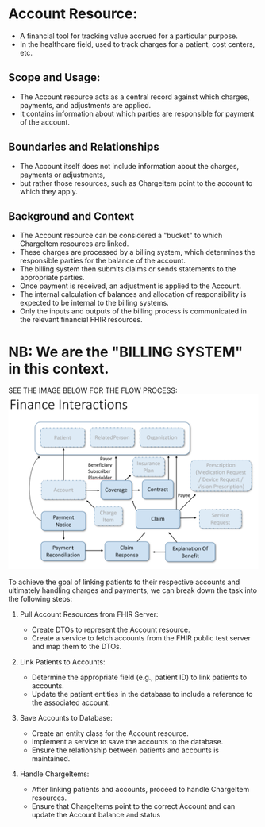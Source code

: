 # Account Resource:
- A financial tool for tracking value accrued for a particular purpose. 
- In the healthcare field, used to track charges for a patient, cost centers, etc.

## Scope and Usage:
- The Account resource acts as a central record against which charges, payments, and adjustments are applied. 
- It contains information about which parties are responsible for payment of the account.

## Boundaries and Relationships
- The Account itself does not include information about the charges, payments or adjustments, 
- but rather those resources, such as ChargeItem point to the account to which they apply.
 
## Background and Context
- The Account resource can be considered a "bucket" to which ChargeItem resources are linked. 
- These charges are processed by a billing system, which determines the responsible parties for the balance of the account. 
- The billing system then submits claims or sends statements to the appropriate parties.
- Once payment is received, an adjustment is applied to the Account. 
- The internal calculation of balances and allocation of responsibility is expected to be internal to the billing systems. 
- Only the inputs and outputs of the billing process is communicated in the relevant financial FHIR resources.

# NB: We are the "BILLING SYSTEM" in this context. 

SEE THE IMAGE BELOW FOR THE FLOW PROCESS:
![financial-module.png](financial-module.png)

To achieve the goal of linking patients to their respective accounts and ultimately handling charges and payments, 
we can break down the task into the following steps:

1. Pull Account Resources from FHIR Server:
   - Create DTOs to represent the Account resource. 
   - Create a service to fetch accounts from the FHIR public test server and map them to the DTOs.

2. Link Patients to Accounts:
   - Determine the appropriate field (e.g., patient ID) to link patients to accounts. 
   - Update the patient entities in the database to include a reference to the associated account.

3. Save Accounts to Database:
   - Create an entity class for the Account resource. 
   - Implement a service to save the accounts to the database. 
   - Ensure the relationship between patients and accounts is maintained.

4. Handle ChargeItems:
   - After linking patients and accounts, proceed to handle ChargeItem resources. 
   - Ensure that ChargeItems point to the correct Account and can update the Account balance and status